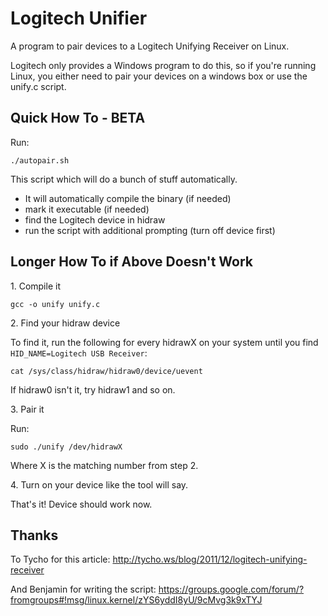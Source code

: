 Logitech Unifier
================

A program to pair devices to a Logitech Unifying Receiver on Linux.

Logitech only provides a Windows program to do this, so if you're running Linux, you either need to pair your 
devices on a windows box or use the unify.c script. 

Quick How To - BETA
----------------

Run:

    ./autopair.sh

This script which will do a bunch of stuff automatically.

- It will automatically compile the binary (if needed)
- mark it executable (if needed)
- find the Logitech device in hidraw
- run the script with additional prompting (turn off device first)

Longer How To if Above Doesn't Work
--------------------------------

1\. Compile it

    gcc -o unify unify.c

2\. Find your hidraw device

To find it, run the following for every hidrawX on your system until you find `HID_NAME=Logitech USB Receiver`:

    cat /sys/class/hidraw/hidraw0/device/uevent
    
If hidraw0 isn't it, try hidraw1 and so on.

3\. Pair it

Run: 

    sudo ./unify /dev/hidrawX

Where X is the matching number from step 2. 

4\. Turn on your device like the tool will say.

That's it!  Device should work now. 

Thanks
------

To Tycho for this article: http://tycho.ws/blog/2011/12/logitech-unifying-receiver

And Benjamin for writing the script: https://groups.google.com/forum/?fromgroups#!msg/linux.kernel/zYS6yddI8yU/9cMvg3k9xTYJ
